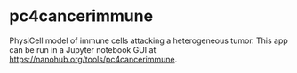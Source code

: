 # pc4cancerimmune
PhysiCell model of immune cells attacking a heterogeneous tumor. This app can be run in a Jupyter notebook GUI at https://nanohub.org/tools/pc4cancerimmune.
